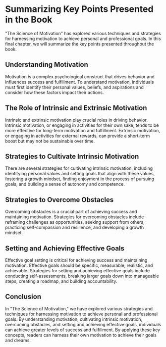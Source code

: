 Summarizing Key Points Presented in the Book
====================================================================

"The Science of Motivation" has explored various techniques and strategies for harnessing motivation to achieve personal and professional goals. In this final chapter, we will summarize the key points presented throughout the book.

Understanding Motivation
------------------------

Motivation is a complex psychological construct that drives behavior and influences success and fulfillment. To understand motivation, individuals must first identify their personal values, beliefs, and aspirations and consider how these factors impact their actions.

The Role of Intrinsic and Extrinsic Motivation
----------------------------------------------

Intrinsic and extrinsic motivation play crucial roles in driving behavior. Intrinsic motivation, or engaging in activities for their own sake, tends to be more effective for long-term motivation and fulfillment. Extrinsic motivation, or engaging in activities for external rewards, can provide a short-term boost but may not be sustainable over time.

Strategies to Cultivate Intrinsic Motivation
--------------------------------------------

There are several strategies for cultivating intrinsic motivation, including identifying personal values and setting goals that align with these values, fostering a growth mindset, finding enjoyment in the process of pursuing goals, and building a sense of autonomy and competence.

Strategies to Overcome Obstacles
--------------------------------

Overcoming obstacles is a crucial part of achieving success and maintaining motivation. Strategies for overcoming obstacles include reframing challenges as opportunities, seeking support from others, practicing self-compassion and resilience, and developing a growth mindset.

Setting and Achieving Effective Goals
-------------------------------------

Effective goal setting is critical for achieving success and maintaining motivation. Effective goals should be specific, measurable, realistic, and achievable. Strategies for setting and achieving effective goals include conducting self-assessments, breaking larger goals down into manageable steps, creating a roadmap, and building accountability.

Conclusion
----------

In "The Science of Motivation," we have explored various strategies and techniques for harnessing motivation to achieve personal and professional goals. By understanding motivation, cultivating intrinsic motivation, overcoming obstacles, and setting and achieving effective goals, individuals can achieve greater levels of success and fulfillment. By applying these key concepts, readers can harness their own motivation to achieve their goals and dreams.
